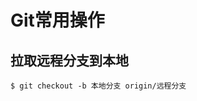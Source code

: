 # Git常用操作

## 拉取远程分支到本地

[详细说明]: https://www.cnblogs.com/sandea/p/9855062.html

```shell
$ git checkout -b 本地分支 origin/远程分支
```

